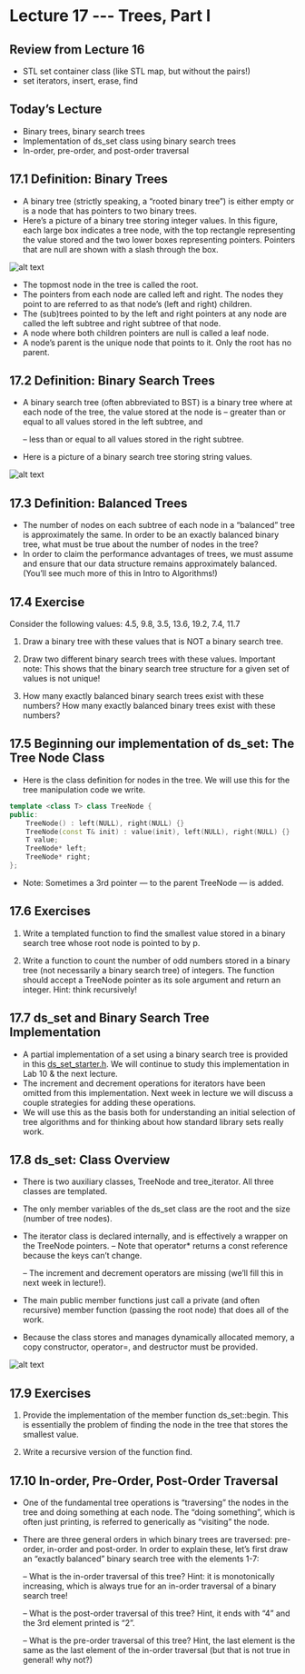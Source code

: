 # Lecture 17 --- Trees, Part I

## Review from Lecture 16

- STL set container class (like STL map, but without the pairs!)
- set iterators, insert, erase, find

## Today’s Lecture

- Binary trees, binary search trees
- Implementation of ds_set class using binary search trees
- In-order, pre-order, and post-order traversal

## 17.1 Definition: Binary Trees

- A binary tree (strictly speaking, a “rooted binary
tree”) is either empty or is a node that has
pointers to two binary trees.
- Here’s a picture of a binary tree storing integer
values. In this figure, each large box indicates a
tree node, with the top rectangle representing the
value stored and the two lower boxes representing
pointers. Pointers that are null are shown with a
slash through the box.

![alt text](binary_tree.png "binary tree")

- The topmost node in the tree is called the root.
- The pointers from each node are called left and
right. The nodes they point to are referred to as
that node’s (left and right) children.
- The (sub)trees pointed to by the left and right
pointers at any node are called the left subtree
and right subtree of that node.
- A node where both children pointers are null is
called a leaf node.
- A node’s parent is the unique node that points to
it. Only the root has no parent.

## 17.2 Definition: Binary Search Trees

- A binary search tree (often abbreviated to
BST) is a binary tree where at each node
of the tree, the value stored at the node is
  – greater than or equal to all values
stored in the left subtree, and

  – less than or equal to all values stored in
the right subtree.

- Here is a picture of a binary search tree
storing string values.

![alt text](bst.png "binary search tree")

## 17.3 Definition: Balanced Trees

- The number of nodes on each subtree of each node in a
“balanced” tree is approximately the same. In order to
be an exactly balanced binary tree, what must be true
about the number of nodes in the tree?
- In order to claim the performance advantages of trees, we must assume and ensure that our data structure
remains approximately balanced. (You’ll see much more of this in Intro to Algorithms!)

## 17.4 Exercise

Consider the following values:
4.5, 9.8, 3.5, 13.6, 19.2, 7.4, 11.7

1. Draw a binary tree with these values that is NOT a binary search tree.

2. Draw two different binary search trees with these values. Important note: This shows that the binary search
tree structure for a given set of values is not unique!

3. How many exactly balanced binary search trees exist with these numbers? How many exactly balanced
binary trees exist with these numbers?

## 17.5 Beginning our implementation of ds_set: The Tree Node Class

- Here is the class definition for nodes in the tree. We will use this for the tree manipulation code we write.

```cpp
template <class T> class TreeNode {
public:
	TreeNode() : left(NULL), right(NULL) {}
	TreeNode(const T& init) : value(init), left(NULL), right(NULL) {}
	T value;
	TreeNode* left;
	TreeNode* right;
};
```

- Note: Sometimes a 3rd pointer — to the parent TreeNode — is added.

## 17.6 Exercises

1. Write a templated function to find the smallest value stored in a binary search tree whose root node is pointed
to by p.

2. Write a function to count the number of odd numbers stored in a binary tree (not necessarily a binary search
tree) of integers. The function should accept a TreeNode<int> pointer as its sole argument and return an
integer. Hint: think recursively!

## 17.7 ds_set and Binary Search Tree Implementation

- A partial implementation of a set using a binary search tree is provided in this [ds_set_starter.h](ds_set_starter.h). We will continue to study this implementation in Lab 10 & the next lecture.
- The increment and decrement operations for iterators have been omitted from this implementation. Next week
in lecture we will discuss a couple strategies for adding these operations.
- We will use this as the basis both for understanding an initial selection of tree algorithms and for thinking
about how standard library sets really work.

## 17.8 ds_set: Class Overview

- There is two auxiliary classes, TreeNode and tree_iterator. All three classes are templated.
- The only member variables of the ds_set class are the root and the size (number of tree nodes).
- The iterator class is declared internally, and is effectively a wrapper on the TreeNode pointers.
  – Note that operator* returns a const reference because the keys can’t change.

  – The increment and decrement operators are missing (we’ll fill this in next week in lecture!).

- The main public member functions just call a private (and often recursive) member function (passing the root
node) that does all of the work.
- Because the class stores and manages dynamically allocated memory, a copy constructor, operator=, and
destructor must be provided.

![alt text](ds_set_diagram.png "ds set diagram")

## 17.9 Exercises

1. Provide the implementation of the member function ds_set<T>::begin. This is essentially the problem of
finding the node in the tree that stores the smallest value.




2. Write a recursive version of the function find.

## 17.10 In-order, Pre-Order, Post-Order Traversal

- One of the fundamental tree operations is “traversing” the nodes in the tree and doing something at each node.
The “doing something”, which is often just printing, is referred to generically as “visiting” the node.
- There are three general orders in which binary trees are traversed: pre-order, in-order and post-order.
 In order to explain these, let’s first draw an “exactly balanced” binary search tree with the elements 1-7:

  – What is the in-order traversal of this tree? Hint: it is monotonically increasing, which is always true for
an in-order traversal of a binary search tree!



  – What is the post-order traversal of this tree? Hint, it ends with “4” and the 3rd element printed is “2”.



  – What is the pre-order traversal of this tree? Hint, the last element is the same as the last element of the
in-order traversal (but that is not true in general! why not?)

